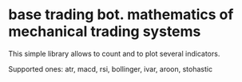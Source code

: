 # base trading bot. mathematics of mechanical trading systems
 
This simple library allows to count and to plot several indicators.

Supported ones:
atr, macd, rsi, bollinger, ivar, aroon, stohastic
